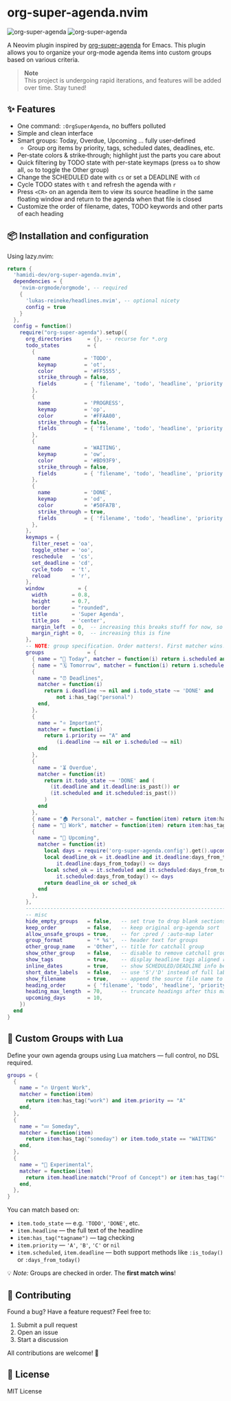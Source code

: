 # org-super-agenda.nvim

![org-super-agenda](screenshots/org-super-agenda-help.png)
![org-super-agenda](screenshots/org-super-agenda.png)

A Neovim plugin inspired by [org-super-agenda](https://github.com/alphapapa/org-super-agenda) for Emacs. This plugin allows you to organize your org-mode agenda items into custom groups based on various criteria.

> **Note**  
> This project is undergoing rapid iterations, and features will be added over time. Stay tuned!


## ✨ Features

- One command: `:OrgSuperAgenda`, no buffers polluted  
- Simple and clean interface  
- Smart groups: Today, Overdue, Upcoming … fully user‑defined  
  - Group org items by priority, tags, scheduled dates, deadlines, etc.  
- Per‑state colors & strike‑through; highlight just the parts you care about
- Quick filtering by TODO state with per-state keymaps (press `oa` to show all, `oo` to toggle the Other group)
- Change the SCHEDULED date with `cs` or set a DEADLINE with `cd`
- Cycle TODO states with `t` and refresh the agenda with `r`
- Press `<CR>` on an agenda item to view its source headline in the same floating window and return to the agenda when that file is closed
- Customize the order of filename, dates, TODO keywords and other parts of each heading  

## 📦 Installation and configuration

Using lazy.nvim:

```lua
return {
  'hamidi-dev/org-super-agenda.nvim',
  dependencies = {
    'nvim-orgmode/orgmode', -- required
    {
      'lukas-reineke/headlines.nvim', -- optional nicety
      config = true
    }
  },
  config = function()
    require("org-super-agenda").setup({
      org_directories     = {}, -- recurse for *.org
      todo_states         = {
        {
          name           = 'TODO',
          keymap         = 'ot',
          color          = '#FF5555',
          strike_through = false,
          fields         = { 'filename', 'todo', 'headline', 'priority', 'date', 'tags' },
        },
        {
          name           = 'PROGRESS',
          keymap         = 'op',
          color          = '#FFAA00',
          strike_through = false,
          fields         = { 'filename', 'todo', 'headline', 'priority', 'date', 'tags' },
        },
        {
          name           = 'WAITING',
          keymap         = 'ow',
          color          = '#BD93F9',
          strike_through = false,
          fields         = { 'filename', 'todo', 'headline', 'priority', 'date', 'tags' },
        },
        {
          name           = 'DONE',
          keymap         = 'od',
          color          = '#50FA7B',
          strike_through = true,
          fields         = { 'filename', 'todo', 'headline', 'priority', 'date', 'tags' },
        },
      },
      keymaps = {
        filter_reset = 'oa',
        toggle_other = 'oo',
        reschedule   = 'cs',
        set_deadline = 'cd',
        cycle_todo   = 't',
        reload       = 'r',
      },
      window           = {
        width        = 0.8,
        height       = 0.7,
        border       = "rounded",
        title        = 'Super Agenda',
        title_pos    = 'center',
        margin_left  = 0,  -- increasing this breaks stuff for now, so use with care
        margin_right = 0,  -- increasing this is fine
      },
      -- NOTE: group specification. Order matters!. First matcher wins!
      groups              = {
        { name = "📅 Today", matcher = function(i) return i.scheduled and i.scheduled:is_today() end },
        { name = "🗓️ Tomorrow", matcher = function(i) return i.scheduled and i.scheduled:days_from_today() == 1 end, },
        {
          name = "⏰ Deadlines",
          matcher = function(i)
            return i.deadline ~= nil and i.todo_state ~= 'DONE' and
                not i:has_tag("personal")
          end,
        },
        {
          name = "⭐ Important",
          matcher = function(i)
            return i.priority == "A" and
                (i.deadline ~= nil or i.scheduled ~= nil)
          end
        },
        {
          name = '⏳ Overdue',
          matcher = function(it)
            return it.todo_state ~= 'DONE' and (
              (it.deadline and it.deadline:is_past()) or
              (it.scheduled and it.scheduled:is_past())
            )
          end
        },
        { name = "🏠 Personal", matcher = function(item) return item:has_tag("personal") end },
        { name = "💼 Work", matcher = function(item) return item:has_tag("work") end },
        {
          name = "📆 Upcoming",
          matcher = function(it)
            local days = require('org-super-agenda.config').get().upcoming_days or 10
            local deadline_ok = it.deadline and it.deadline:days_from_today() >= 0 and
                it.deadline:days_from_today() <= days
            local sched_ok = it.scheduled and it.scheduled:days_from_today() >= 0 and
                it.scheduled:days_from_today() <= days
            return deadline_ok or sched_ok
          end
        },
      },
      ---------------------------------------------------------------------------
      -- misc
      hide_empty_groups   = false,   -- set true to drop blank sections
      keep_order          = false,   -- keep original org‑agenda sort
      allow_unsafe_groups = true,    -- for :pred / :auto-map later
      group_format        = '* %s',  -- header text for groups
      other_group_name    = 'Other', -- title for catchall group
      show_other_group    = false,   -- disable to remove catchall group
      show_tags           = true,    -- display headline tags aligned right
      inline_dates        = true,    -- show SCHEDULED/DEADLINE info before TODO
      short_date_labels   = false,   -- use 'S'/'D' instead of full labels
      show_filename       = true,    -- append the source file name to headings
      heading_order       = { 'filename', 'todo', 'headline', 'priority', 'date' },
      heading_max_length  = 70,      -- truncate headings after this many characters
      upcoming_days       = 10,
    })
  end
}
```

## 🧠 Custom Groups with Lua

Define your own agenda groups using Lua matchers — full control, no DSL required.

```lua
groups = {
  {
    name = "🔥 Urgent Work",
    matcher = function(item)
      return item:has_tag("work") and item.priority == "A"
    end,
  },
  {
    name = "💤 Someday",
    matcher = function(item)
      return item:has_tag("someday") or item.todo_state == "WAITING"
    end,
  },
  {
    name = "🧪 Experimental",
    matcher = function(item)
      return item.headline:match("Proof of Concept") or item:has_tag("test")
    end,
  },
}
```

You can match based on:

- `item.todo_state` — e.g. `'TODO'`, `'DONE'`, etc.
- `item.headline` — the full text of the headline
- `item:has_tag("tagname")` — tag checking
- `item.priority` — `'A'`, `'B'`, `'C'` or `nil`
- `item.scheduled`, `item.deadline` — both support methods like `:is_today()` or `:days_from_today()`

💡 *Note:* Groups are checked in order. The **first match wins**!

## 🤝 Contributing

Found a bug? Have a feature request? Feel free to:

1. Submit a pull request  
2. Open an issue  
3. Start a discussion  

All contributions are welcome! 🎉

## 📄 License

MIT License

